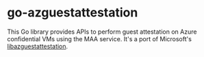 # go-azguestattestation

This Go library provides APIs to perform guest attestation on Azure confidential VMs using the MAA service.
It's a port of Microsoft's [libazguestattestation](https://github.com/Azure/confidential-computing-cvm-guest-attestation).
